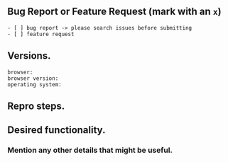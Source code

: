 ## Bug Report or Feature Request (mark with an `x`)
```
- [ ] bug report -> please search issues before submitting
- [ ] feature request
```

## Versions.
```
browser:
browser version: 
operating system: 
```


## Repro steps.
<!--Simple steps to reproduce this bug.-->

## Desired functionality.
<!--What would like to see implemented?
What is the usecase?-->


### Mention any other details that might be useful.
<!--include a gif, video or other assets that can help to fix this bug.-->

